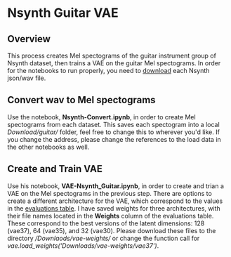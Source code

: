 # Nsynth Guitar VAE

## Overview
This process creates Mel spectograms of the guitar instrument group of Nsynth dataset, then trains a VAE on the guitar Mel spectograms.
In order for the notebooks to run properly, you need to [download](https://magenta.tensorflow.org/datasets/nsynth#files) each Nsynth json/wav file.

## Convert wav to Mel spectograms
Use the notebook, **Nsynth-Convert.ipynb**, in order to create Mel spectograms from each dataset. 
This saves each spectogram into a local *Download/guitar/* folder, feel free to change this to wherever you'd like. 
If you change the address, please change the references to the load data in the other notebooks as well. 

## Create and Train VAE
Use his notebook, **VAE-Nsynth_Guitar.ipynb**, in order to create and trian a VAE on the Mel spectograms in the previous step. 
There are options to create a different architecture for the VAE, which correspond to the values in the [evaluations table](https://docs.google.com/spreadsheets/d/1qqgb4VIOz0YEg8GVdhi7kCllb62gEviTza2AdfUPOEA/edit?usp=sharing).
I have saved weights for three architectures, with their file names located in the **Weights** column of the evaluations table. 
These correspond to the best versions of the latent dimensions: 128 (vae37), 64 (vae35), and 32 (vae30). 
Please download these files to the directory */Downlaods/vae-weights/* or change the function call for *vae.load_weights('Downloads/vae-weights/vae37')*.
